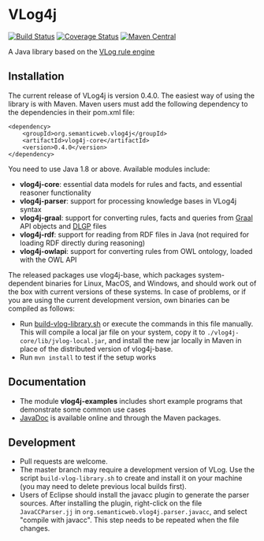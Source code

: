 VLog4j
======
[![Build Status](https://travis-ci.org/knowsys/vlog4j.png?branch=master)](https://travis-ci.org/knowsys/vlog4j)
[![Coverage Status](https://coveralls.io/repos/github/knowsys/vlog4j/badge.svg?branch=master)](https://coveralls.io/github/knowsys/vlog4j?branch=master)
[![Maven Central](https://maven-badges.herokuapp.com/maven-central/org.semanticweb.vlog4j/vlog4j-parent/badge.svg)](http://search.maven.org/#search|ga|1|g%3A%22org.semanticweb.vlog4j%22)

A Java library based on the [VLog rule engine](https://github.com/karmaresearch/vlog)

Installation
------------

The current release of VLog4j is version 0.4.0. The easiest way of using the library is with Maven. Maven users must add the following dependency to the dependencies in their pom.xml file:

```
<dependency>
	<groupId>org.semanticweb.vlog4j</groupId>
	<artifactId>vlog4j-core</artifactId>
	<version>0.4.0</version>
</dependency>
```

You need to use Java 1.8 or above. Available modules include:

* **vlog4j-core**: essential data models for rules and facts, and essential reasoner functionality
* **vlog4j-parser**: support for processing knowledge bases in VLog4j syntax
* **vlog4j-graal**: support for converting rules, facts and queries from [Graal](http://graphik-team.github.io/graal/) API objects and [DLGP](http://graphik-team.github.io/graal/doc/dlgp) files
* **vlog4j-rdf**: support for reading from RDF files in Java (not required for loading RDF directly during reasoning)
* **vlog4j-owlapi**: support for converting rules from OWL ontology, loaded with the OWL API

The released packages use vlog4j-base, which packages system-dependent binaries for Linux, MacOS, and Windows, and should work out of the box with current versions of these systems. In case of problems, or if you are using the current development version, own binaries can be compiled as follows:

* Run [build-vlog-library.sh](https://github.com/knowsys/vlog4j/blob/master/build-vlog-library.sh) or execute the commands in this file manually. This will compile a local jar file on your system, copy it to ```./vlog4j-core/lib/jvlog-local.jar```, and install the new jar locally in Maven in place of the distributed version of vlog4j-base.
* Run ```mvn install``` to test if the setup works

Documentation
-------------

* The module **vlog4j-examples** includes short example programs that demonstrate some common use cases
* [JavaDoc](https://knowsys.github.io/vlog4j/) is available online and through the Maven packages.

Development
-----------

* Pull requests are welcome.
* The master branch may require a development version of VLog.
Use the script `build-vlog-library.sh` to create and install it on your machine (you may need to delete previous local builds first).
* Users of Eclipse should install the javacc plugin to generate the parser sources. After installing the plugin, right-click on the file `JavaCCParser.jj` in `org.semanticweb.vlog4j.parser.javacc`, and select "compile with javacc". This step needs to be repeated when the file changes. 
